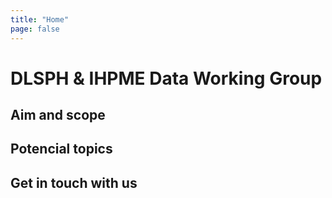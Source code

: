 ```yaml
---
title: "Home"
page: false
---
```


# DLSPH & IHPME Data Working Group

## Aim and scope

## Potencial topics

## Get in touch with us